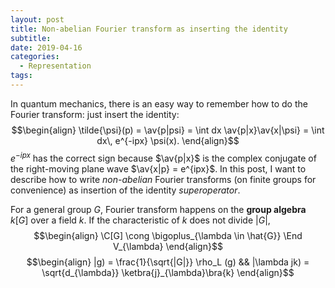 ```yaml
---
layout: post
title: Non-abelian Fourier transform as inserting the identity
subtitle:
date: 2019-04-16
categories:
  - Representation
tags:
---
```


In quantum mechanics, there is an easy way to remember how to do the Fourier transform: just insert the identity:
$$\begin{align}
  \tilde{\psi}(p) = \av{p|psi} = \int dx \av{p|x}\av{x|\psi} = \int dx\, e^{-ipx} \psi(x).
\end{align}$$
$e^{-ipx}$ has the correct sign because $\av{p|x}$ is the complex conjugate of the right-moving plane wave $\av{x|p} = e^{ipx}$. In this post, I want to describe how to write *non-abelian* Fourier transforms (on finite groups for convenience) as insertion of the identity *superoperator*.

For a general group $G$, Fourier transform happens on the **group algebra** $k[G]$ over a field $k$. If the characteristic of $k$ does not divide $|G|$,
$$\begin{align}
  \C[G] \cong \bigoplus_{\lambda \in \hat{G}} \End V_{\lambda}
\end{align}$$
$$\begin{align}
  |g) = \frac{1}{\sqrt{|G|}} \rho_L (g) && |\lambda jk) = \sqrt{d_{\lambda}} \ketbra{j}_{\lambda}\bra{k}
\end{align}$$
